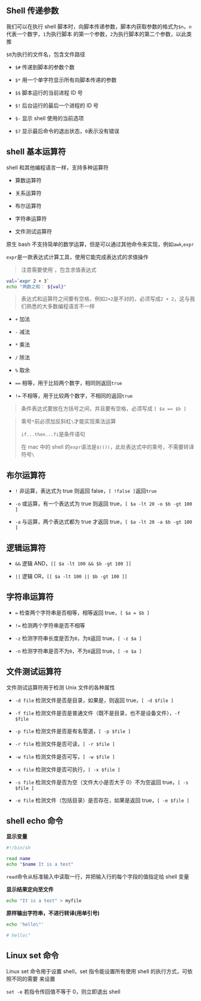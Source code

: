 ## Shell 传递参数

我们可以在执行 shell 脚本时，向脚本传递参数，脚本内获取参数的格式为`$n`，`n`代表一个数字，`1`为执行脚本
的第一个参数，`2`为执行脚本的第二个参数，以此类推

`$0`为执行的文件名，包含文件路径

- `$#` 传递到脚本的参数个数

- `$*` 用一个单字符显示所有向脚本传递的参数

- `$$` 脚本运行的当前进程 ID 号

- `$!` 后台运行的最后一个进程的 ID 号

- `$-` 显示 shell 使用的当前选项

- `$?` 显示最后命令的退出状态，`0`表示没有错误

## shell 基本运算符

shell 和其他编程语言一样，支持多种运算符

- 算数运算符

- 关系运算符

- 布尔运算符

- 字符串运算符

- 文件测试运算符

原生 bash 不支持简单的数学运算，但是可以通过其他命令来实现，例如`awk`,`expr`

`expr`是一款表达式计算工具，使用它能完成表达式的求值操作

> 注意需要使用`，包含求值表达式

```bash
val=`expr 2 + 3`
echo "两数之和： ${val}"
```

> 表达式和运算符之间要有空格，例如`2+2`是不对的，必须写成`2 + 2`，这与我们熟悉的大多数编程语言不一样

- `+` 加法

- `-` 减法

- `*` 乘法

- `/` 除法

- `%` 取余

- `==` 相等，用于比较两个数字，相同则返回`true`

- `!=` 不相等，用于比较两个数字，不相同的返回`true`

> 条件表达式要放在方括号之间，并且要有空格，必须写成 `[ $a == $b ]`

> 乘号`*`前必须加反斜杠`\`才能实现乘法运算
>
> `if...then...fi`是条件语句
>
> 在 mac 中的 shell 的`expr`语法是`$(())`，此处表达式中的乘号，不需要转译符号`\`

## 布尔运算符

- `!` 非运算，表达式为 true 则返回 false，`[ !false ]`返回`true`

- `-o` 或运算，有一个表达式为 true 则返回 true，`[ $a -lt 20 -o $b -gt 100 ]`

- `-a` 与运算，两个表达式都为 true 才返回 true，`[ $a -lt 20 -a $b -gt 100 ]`

## 逻辑运算符

- `&&` 逻辑 AND，`[[ $a -lt 100 && $b -gt 100 ]]`

- `||` 逻辑 OR，`[[ $a -lt 100 || $b -gt 100 ]]`

## 字符串运算符

- `=` 检查两个字符串是否相等，相等返回 true，`[ $a = $b ]`

- `!=` 检测两个字符串是否不相等

- `-z` 检测字符串长度是否为`0`，为`0`返回 true，`[ -z $a ]`

- `-n` 检测字符串是否不为`0`，不为`0`返回 true，`[ -n $a ]`

## 文件测试运算符

文件测试运算符用于检测 Unix 文件的各种属性

- `-d file` 检测文件是否是目录，如果是，则返回 true，`[ -d $file ]`

- `-f file` 检测文件是否是普通文件（既不是目录，也不是设备文件），`-f $file`

- `-p file` 检测文件是否是有名管道，`[ -p $file ]`

- `-r file` 检测文件是否可读，`[ -r $file ]`

- `-w file` 检测文件是否可写，`[ -w $file ]`

- `-x file` 检测文件是否可执行，`[ -x $file ]`

- `-s file` 检测文件是否为空（文件大小是否大于 0）不为空返回 true，`[ -s $file ]`

- `-e file` 检测文件（包括目录）是否存在，如果是返回 true，`[ -e $file ]`

## shell echo 命令

**显示变量**

```bash
#!/bin/sh

read name
echo "$name It is a test"
```

`read`命令从标准输入中读取一行，并把输入行的每个字段的值指定给 shell 变量

**显示结果定向至文件**

```bash
echo "It is a test" > myfile
```

**原样输出字符串，不进行转译(用单引号)**

```bash
echo 'hello\"'

# hello\"
```

## Linux set 命令

Linux set 命令用于设置 shell，set 指令能设置所有使用 shell 的执行方式，可依照不同的需要
来设置

`set -e` 若指令传回值不等于 0，则立即退出 shell
